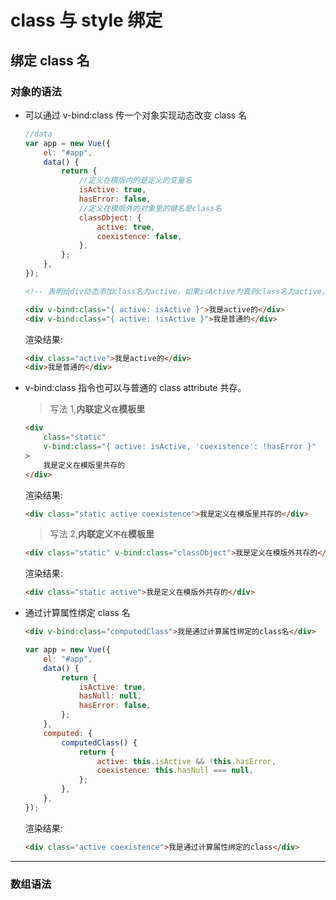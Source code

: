 # class 与 style 绑定

## 绑定 class 名

### 对象的语法

-   可以通过 v-bind:class 传一个对象实现动态改变 class 名

    ```js
    //data
    var app = new Vue({
        el: "#app",
        data() {
            return {
                //定义在模版内的是定义的变量名
                isActive: true,
                hasError: false,
                //定义在模版外的对象里的键名是class名
                classObject: {
                    active: true,
                    coexistence: false,
                },
            };
        },
    });
    ```

    ```html
    <!-- 表明给div动态添加class名为active，如果isActive为真则class名为active，否则class名不存在 -->

    <div v-bind:class="{ active: isActive }">我是active的</div>
    <div v-bind:class="{ active: !isActive }">我是普通的</div>
    ```

    渲染结果:

    ```html
    <div class="active">我是active的</div>
    <div>我是普通的</div>
    ```

-   v-bind:class 指令也可以与普通的 class attribute 共存。

    > 写法 1,**内联定义`在`模板里**

    ```html
    <div
        class="static"
        v-bind:class="{ active: isActive, 'coexistence': !hasError }"
    >
        我是定义在模版里共存的
    </div>
    ```

    渲染结果:

    ```html
    <div class="static active coexistence">我是定义在模版里共存的</div>
    ```

    > 写法 2,**内联定义`不在`模板里**

    ```html
    <div class="static" v-bind:class="classObject">我是定义在模版外共存的</div>
    ```

    渲染结果:

    ```html
    <div class="static active">我是定义在模版外共存的</div>
    ```

-   通过计算属性绑定 class 名

    ```html
    <div v-bind:class="computedClass">我是通过计算属性绑定的class名</div>
    ```

    ```js
    var app = new Vue({
        el: "#app",
        data() {
            return {
                isActive: true,
                hasNull: null,
                hasError: false,
            };
        },
        computed: {
            computedClass() {
                return {
                    active: this.isActive && !this.hasError,
                    coexistence: this.hasNull === null,
                };
            },
        },
    });
    ```

    渲染结果:

    ```html
    <div class="active coexistence">我是通过计算属性绑定的class</div>
    ```

---

### 数组语法
